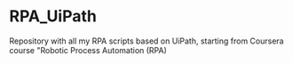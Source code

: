 # RPA_UiPath
 Repository with all my RPA scripts based on UiPath, starting from Coursera course "Robotic Process Automation (RPA)
